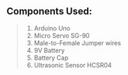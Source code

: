 ## Components Used:
> 1. Arduino Uno
> 2. Micro Servo SG-90
> 3. Male-to-Female Jumper wires
> 4. 9V Battery
> 5. Battery Cap
> 6. Ultrasonic Sensor HCSR04
